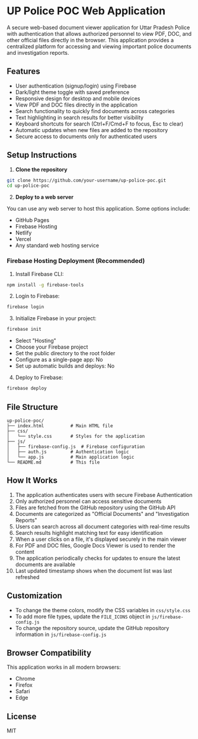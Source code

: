 # UP Police POC Web Application

A secure web-based document viewer application for Uttar Pradesh Police with authentication that allows authorized personnel to view PDF, DOC, and other official files directly in the browser. This application provides a centralized platform for accessing and viewing important police documents and investigation reports.

## Features

- User authentication (signup/login) using Firebase
- Dark/light theme toggle with saved preference
- Responsive design for desktop and mobile devices
- View PDF and DOC files directly in the application
- Search functionality to quickly find documents across categories
- Text highlighting in search results for better visibility
- Keyboard shortcuts for search (Ctrl+F/Cmd+F to focus, Esc to clear)
- Automatic updates when new files are added to the repository
- Secure access to documents only for authenticated users

## Setup Instructions

1. **Clone the repository**

```bash
git clone https://github.com/your-username/up-police-poc.git
cd up-police-poc
```

2. **Deploy to a web server**

You can use any web server to host this application. Some options include:

- GitHub Pages
- Firebase Hosting
- Netlify
- Vercel
- Any standard web hosting service

### Firebase Hosting Deployment (Recommended)

1. Install Firebase CLI:
```bash
npm install -g firebase-tools
```

2. Login to Firebase:
```bash
firebase login
```

3. Initialize Firebase in your project:
```bash
firebase init
```
   - Select "Hosting"
   - Choose your Firebase project
   - Set the public directory to the root folder
   - Configure as a single-page app: No
   - Set up automatic builds and deploys: No

4. Deploy to Firebase:
```bash
firebase deploy
```

## File Structure

```
up-police-poc/
├── index.html          # Main HTML file
├── css/
│   └── style.css       # Styles for the application
├── js/
│   ├── firebase-config.js  # Firebase configuration
│   ├── auth.js         # Authentication logic
│   └── app.js          # Main application logic
└── README.md           # This file
```

## How It Works

1. The application authenticates users with secure Firebase Authentication
2. Only authorized personnel can access sensitive documents
3. Files are fetched from the GitHub repository using the GitHub API
4. Documents are categorized as "Official Documents" and "Investigation Reports"
5. Users can search across all document categories with real-time results
6. Search results highlight matching text for easy identification
7. When a user clicks on a file, it's displayed securely in the main viewer
8. For PDF and DOC files, Google Docs Viewer is used to render the content
9. The application periodically checks for updates to ensure the latest documents are available
10. Last updated timestamp shows when the document list was last refreshed

## Customization

- To change the theme colors, modify the CSS variables in `css/style.css`
- To add more file types, update the `FILE_ICONS` object in `js/firebase-config.js`
- To change the repository source, update the GitHub repository information in `js/firebase-config.js`

## Browser Compatibility

This application works in all modern browsers:
- Chrome
- Firefox
- Safari
- Edge

## License

MIT